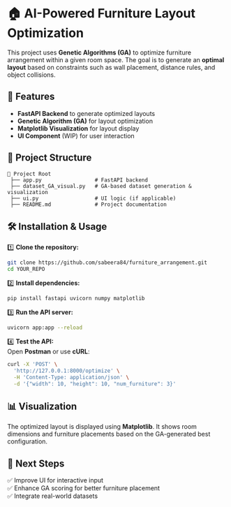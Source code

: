 # 🏠 AI-Powered Furniture Layout Optimization  

This project uses **Genetic Algorithms (GA)** to optimize furniture arrangement within a given room space. The goal is to generate an **optimal layout** based on constraints such as wall placement, distance rules, and object collisions.  

## 🚀 Features  
- **FastAPI Backend** to generate optimized layouts  
- **Genetic Algorithm (GA)** for layout optimization  
- **Matplotlib Visualization** for layout display  
- **UI Component** (WIP) for user interaction  

## 📁 Project Structure  
```
📂 Project Root
 ├── app.py                 # FastAPI backend
 ├── dataset_GA_visual.py   # GA-based dataset generation & visualization
 ├── ui.py                  # UI logic (if applicable)
 ├── README.md              # Project documentation
```

## 🛠 Installation & Usage  
1️⃣ **Clone the repository:**  
```bash
git clone https://github.com/sabeera84/furniture_arrangement.git
cd YOUR_REPO
```
  
2️⃣ **Install dependencies:**  
```bash
pip install fastapi uvicorn numpy matplotlib
```
  
3️⃣ **Run the API server:**  
```bash
uvicorn app:app --reload
```
  
4️⃣ **Test the API:**  
Open **Postman** or use **cURL**:  
```bash
curl -X 'POST' \
  'http://127.0.0.1:8000/optimize' \
  -H 'Content-Type: application/json' \
  -d '{"width": 10, "height": 10, "num_furniture": 3}'
```

## 📊 Visualization  
The optimized layout is displayed using **Matplotlib**. It shows room dimensions and furniture placements based on the GA-generated best configuration.

## 🎯 Next Steps  
✅ Improve UI for interactive input  
✅ Enhance GA scoring for better furniture placement  
✅ Integrate real-world datasets  

